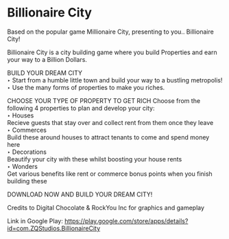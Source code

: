 # Billionaire City

Based on the popular game Millionaire City, presenting to you.. Billionaire City!

Billionaire City is a city building game where you build Properties and earn your way to a Billion Dollars.

BUILD YOUR DREAM CITY
<br/>‣ Start from a humble little town and build your way to a bustling metropolis!
<br/>‣ Use the many forms of properties to make you riches.

CHOOSE YOUR TYPE OF PROPERTY TO GET RICH
Choose from the following 4 properties to plan and develop your city:
<br/>‣ Houses
<br/>Recieve guests that stay over and collect rent from them once they leave
<br/>‣ Commerces
<br/>Build these around houses to attract tenants to come and spend money here
<br/>‣ Decorations
<br/>Beautify your city with these whilst boosting your house rents
<br/>‣ Wonders
<br/>Get various benefits like rent or commerce bonus points when you finish building these

DOWNLOAD NOW AND BUILD YOUR DREAM CITY!

Credits to Digital Chocolate & RockYou Inc for graphics and gameplay

Link in Google Play:
https://play.google.com/store/apps/details?id=com.ZQStudios.BillionaireCity
